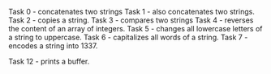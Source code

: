 Task 0 - concatenates two strings
Task 1 - also  concatenates two strings.
Task 2 - copies a string.
Task 3 - compares two strings
Task 4 - reverses the content of an array of integers.
Task 5 - changes all lowercase letters of a string to uppercase.
Task 6 - capitalizes all words of a string.
Task 7 - encodes a string into 1337.

Task 12 -  prints a buffer.